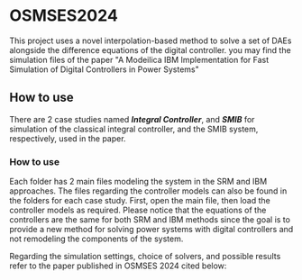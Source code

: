# OSMSES2024

This project uses a novel interpolation-based method to solve a set of DAEs alongside the difference equations of the digital controller. you may find the simulation files of the paper "A Modeilica IBM Implementation for Fast Simulation of Digital Controllers in Power Systems"

## How to use
There are 2 case studies named __*Integral Controller*__, and __*SMIB*__ for simulation of the classical integral controller, and the SMIB system, respectively, used in the paper.

### How to use

Each folder has 2 main files modeling the system in the SRM and IBM approaches. The files regarding the controller models can also be found in the folders for each case study. First, open the main file, then load the controller models as required. Please notice that the equations of the controllers are the same for both SRM and IBM methods since the goal is to provide a new method for solving power systems with digital controllers and not remodeling the components of the system.

Regarding the simulation settings, choice of solvers, and possible results refer to the paper published in OSMSES 2024 cited below:

